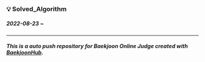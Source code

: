 ### 💡 Solved_Algorithm
##### 2022-08-23 ~ 
<hr>

##### This is a auto push repository for Baekjoon Online Judge created with [BaekjoonHub](https://github.com/BaekjoonHub/BaekjoonHub).
